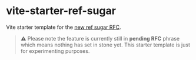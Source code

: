 # vite-starter-ref-sugar

Vite starter template for the [new ref sugar RFC](https://github.com/vuejs/rfcs/pull/222).

> ⚠️ Please note the feature is currently still in **pending RFC** phrase which means nothing has set in stone yet. This starter template is just for experimenting purposes.
